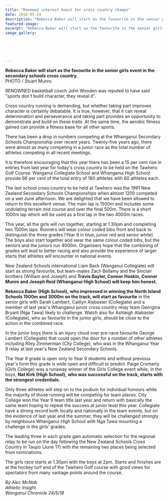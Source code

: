 ```yaml
---
title: "Renewed interest boost for cross country champs"
date: 2018-05-24
description: "Rebecca Baker will start as the favourite in the senior girls event in the secondary schools cross country..."
featured-image: 
excerpt: "Rebecca Baker will start as the favourite in the senior girls event in the secondary schools cross country."
image_gallery:
    
    
    
    
    
---
```


<p><span><strong>Rebecca Baker will start as the favourite in the senior girls event in the secondary schools cross country.</strong> <br />PHOTO / Stuart Munro</span></p>
<p class="element element-paragraph">RENOWNED basketball coach John Wooden was reputed to have said "sports don't build character, they reveal it".</p>
<p class="element element-paragraph">Cross country running is demanding, but whether taking part improves character is certainly debatable. It is true, however, that it can reveal determination and perseverance and taking part provides an opportunity to demonstrate and build on these traits. At the same time, the aerobic fitness gained can provide a fitness base for all other sports.</p>
<p class="element element-paragraph">There has been a drop in numbers competing at the Whanganui Secondary Schools Championship over recent years. Twenty-five years ago, there were almost as many competing in a junior race as the total number of athletes competing in all recent meetings.</p>
<p class="element element-paragraph">It is therefore encouraging that this year there has been a 15 per cent rise in entries from last year for today's cross country to be held on the Tawhero Golf Course. Wanganui Collegiate School and Whanganui High School provide 66 per cent of the total entry of 180 athletes with 60 athletes each.</p>
<p class="element element-paragraph">The last school cross country to be held at Tawhero was the 1991 New Zealand Secondary Schools Championships when almost 1200 competed on a wet June afternoon. We are delighted that we have been allowed to return to this excellent venue. The main lap is 1500m and includes some undulating terrain mid course and over the final 500m. There is a short 1000m lap which will be used as a first lap in the two 4000m races.</p>
<p class="element element-paragraph">This year, all the girls will run together, starting at 1.30pm and completing two 1500m laps. Runners will wear colour coded bibs front and back to distinguish the three grades (Year 9 in blue, junior red and senior white). The boys also start together and wear the same colour coded bibs, but the seniors and the juniors run 4000m. Organisers hope that the combining of grades will lead to better racing and also provide the experience of larger starts that athletes will encounter in national events.</p>
<p class="element element-paragraph">New Zealand Schools international Liam Back (Wanganui Collegiate) will start as strong favourite, but team-mates Zach Bellamy and the Sinclair brothers (William and Joseph) and <strong>Travis Bayler, Connor Hoskin, Connor Munro and Joseph Reid (Whanganui High School) will keep him honest.</strong></p>
<p class="element element-paragraph"><strong>Rebecca Baker (High School),</strong> <strong>who impressed in winning the North Island Schools 1500m and 3000m on the track, will start as favourite</strong> in the senior girls with Sarah Lambert, Caitlyn Alabaster (Collegiate) and a member of last year's Whanganui junior cross country relay team Georgina Bryant (Nga Tawa) likely to challenge. Watch also for Ashleigh Alabaster (Collegiate), who as favourite in the junior girls, should be close to the action in the combined race.</p>
<p class="element element-paragraph">In the junior boys there is an injury cloud over pre-race favourite George Lambert (Collegiate) that could open the door for a number of other athletes including Riley Zimmerman (City College), who was in the Whanganui Year 9 relay at last year's New Zealand Secondary Schools.</p>
<p class="element element-paragraph">The Year 9 grade is open only to Year 9 students and without previous year's form this grade is wide open and difficult to predict. Paige Cromarty (Girls College) was a runaway winner of the Girls College event while, in the boys, <strong>Nat Kirk (High School),</strong> <strong>who was successful on the track, starts with the strongest credentials.</strong></p>
<p class="element element-paragraph">Only three athletes will step on to the podium for individual honours while the majority of those running will be competing for team places. City College won the Year 9 team title last year and return with basically the same team hoping to repeat the success at junior level this year. Collegiate have a strong record both locally and nationally in the team events, but on the evidence of last year and the summer, they will be challenged strongly by neighbours Whanganui High School with Nga Tawa mounting a challenge in the girls' grades.</p>
<p class="element element-paragraph">The leading three in each grade gain automatic selection for the regional relay to be run on the day following the New Zealand Schools Cross Country in Taupo (June 17) with the remaining two places being selected from nominations.</p>
<p class="element element-paragraph">The girls race starts at 1.30pm with the boys at 2pm. Starts and finishes are at the hockey turf end of the Tawhero Golf course with good views for spectators from many vantage points around the course.</p>
<p><em>By Alec McNab</em><br /><em>Athletic Insight</em><br /><em>Wanganui Chronicle 24/5/18</em></p>

